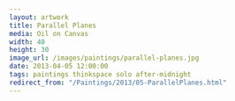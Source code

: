 ```yaml
---
layout: artwork
title: Parallel Planes
media: Oil on Canvas
width: 40
height: 30
image_url: /images/paintings/parallel-planes.jpg
date: 2013-04-05 12:00:00
tags: paintings thinkspace solo after-midnight
redirect_from: "/Paintings/2013/05-ParallelPlanes.html"
---
```

